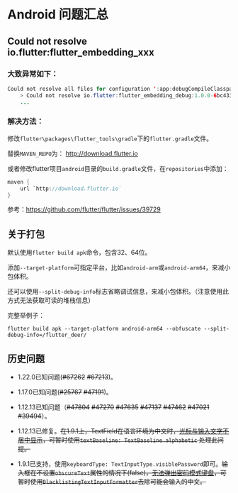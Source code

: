 # Android 问题汇总

## Could not resolve io.flutter:flutter_embedding_xxx

### 大致异常如下：

```java
Could not resolve all files for configuration ':app:debugCompileClasspath'.
    > Could not resolve io.flutter:flutter_embedding_debug:1.0.0-6bc433c6b6b5b98dcf4cc11aff31cdee90849f32.
    ...
```

### 解决方法：

修改`flutter\packages\flutter_tools\gradle`下的`flutter.gradle`文件。

替换`MAVEN_REPO`为： http://download.flutter.io

或者修改flutter项目`android`目录的`build.gradle`文件，在`repositories`中添加：

```java
maven {
    url `http://download.flutter.io`
}
```

参考：https://github.com/flutter/flutter/issues/39729

## 关于打包

默认使用`flutter build apk`命令，包含32、64位。

添加`--target-platform`可指定平台，比如`android-arm`或`android-arm64`，来减小包体积。

还可以使用`--split-debug-info`标志省略调试信息，来减小包体积。（注意使用此方式无法获取可读的堆栈信息）

完整举例子：

```
flutter build apk --target-platform android-arm64 --obfuscate --split-debug-info=/flutter_deer/
```

## 历史问题

- 1.22.0已知问题(~~#67262~~ ~~#67213~~)。

- 1.17.0已知问题(~~#25767~~ ~~#47191~~)。

- 1.12.13已知问题（~~#47804~~ ~~#47270~~ ~~#47635~~ ~~#47137~~ ~~#47462~~  ~~#47021~~ ~~#39494~~）。

- 1.12.13已修复。~~在1.9.1上，TextField在语言环境为中文时，[光标与输入文字不居中显示](https://github.com/flutter/flutter/issues/40248)，可暂时使用`textBaseline: TextBaseline.alphabetic` 处理此问提。~~

- 1.9.1已支持，使用`keyboardType: TextInputType.visiblePassword`即可。~~输入框在不设置`obscureText`属性的情况下(false)，[无法弹出密码模式键盘](https://github.com/flutter/flutter/issues/31738)，可暂时使用`BlacklistingTextInputFormatter`去除可能会输入的中文。~~


